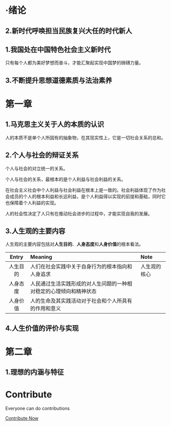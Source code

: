 # ·绪论

## 2.新时代呼唤担当民族复兴大任的时代新人


## 1.我国处在中国特色社会主义新时代
只有每个人都为美好梦想而奋斗，才能汇聚起实现中国梦的磅礴力量。

## 3.不断提升思想道德素质与法治素养


# 第一章

## 1.马克思主义关于人的本质的认识
人的本质不是单个人所固有的抽象物，在其现实性上，它是一切社会关系的总和。

## 2.个人与社会的辩证关系
个人与社会的对立统一的关系。

个人与社会的关系，最根本的是个人利益与社会利益的关系。

在社会主义社会中个人利益与社会利益在根本上是一致的。社会利益体现了作为社会成员的个人的根本利益和长远利益，是个人利益得以实现的前提和基础，同时它也保障着个人利益的实现。

人的社会性决定了人只有在推动社会进步的过程中，才能实现自我的发展。

## 3.人生观的主要内容
人生观的主要内容包括对**人生目的**、**人身态度**和**人身价值**的根本看法。

|Entry|Meaning|Note|
|:---:|:---|:---|
|人生目的|人们在社会实践中关于自身行为的根本指向和人身追求|人生观的核心|
|人身态度|人民通过生活实践形成的对人生问题的一种相对稳定的心理倾向和精神状态||
|人身价值|人的生命及其实践活动对于社会和个人所具有的作用和意义||

## 4.人生价值的评价与实现


# 第二章

## 1.理想的内涵与特征



# Contribute

Everyone can do contributions

[Contribute Now](https://github.com/The-Brotherhood-of-SCU/Morality-Review-Material)